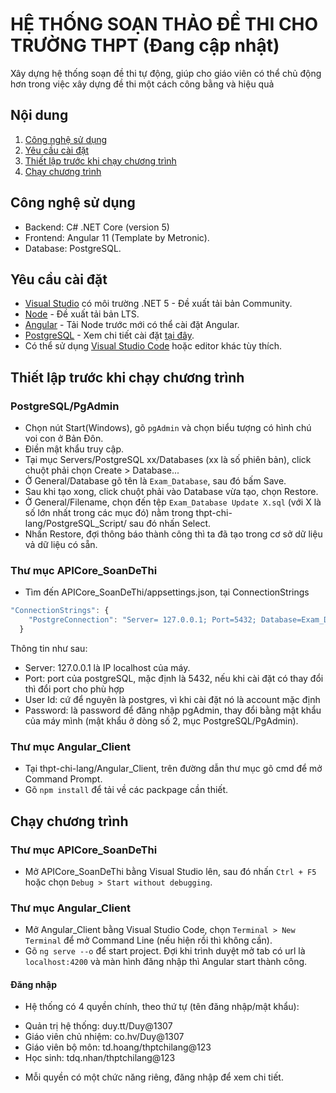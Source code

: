 # HỆ THỐNG SOẠN THẢO ĐỀ THI CHO TRƯỜNG THPT (Đang cập nhật)
Xây dựng hệ thống soạn đề thi tự động, giúp cho giáo viên có thể chủ động hơn trong việc xây dựng đề thi một cách công bằng và hiệu quả

## Nội dung
1. [Công nghệ sử dụng](#technology)
2. [Yêu cầu cài đặt](#install-require)
3. [Thiết lập trước khi chạy chương trình](#pre-setup)
4. [Chạy chương trình](#run-project)

## Công nghệ sử dụng <a name="technology"></a>
- Backend: C# .NET Core (version 5)
- Frontend: Angular 11 (Template by Metronic).
- Database: PostgreSQL.

## Yêu cầu cài đặt <a name="install-require"></a>
- [Visual Studio](https://visualstudio.microsoft.com/) có môi trường .NET 5 - Đề xuất tải bản Community.
- [Node](https://nodejs.org/en/) - Đề xuất tải bản LTS.
- [Angular](https://angular.io/guide/setup-local) - Tải Node trước mới có thể cài đặt Angular.
- [PostgreSQL](https://www.postgresql.org/) - Xem chi tiết cài đặt [tại đây](https://blogchiasekienthuc.com/thu-thuat-hay/cai-dat-postgresql-tren-he-dieu-hanh-windows.html).
- Có thể sử dụng [Visual Studio Code](https://code.visualstudio.com/) hoặc editor khác tùy thích.


## Thiết lập trước khi chạy chương trình <a name="pre-setup"></a>
### PostgreSQL/PgAdmin
- Chọn nút Start(Windows), gõ `pgAdmin` và chọn biểu tượng có hình chú voi con ở Bản Đôn.
- Điền mật khẩu truy cập.
- Tại mục Servers/PostgreSQL xx/Databases (xx là số phiên bản), click chuột phải chọn Create > Database...
- Ở General/Database gõ tên là `Exam_Database`, sau đó bấm Save.
- Sau khi tạo xong, click chuột phải vào Database vừa tạo, chọn Restore.
- Ở General/Filename, chọn đến tệp `Exam_Database Update X.sql` (với X là số lớn nhất trong các mục đó) nằm trong thpt-chi-lang/PostgreSQL_Script/ sau đó nhấn Select.
- Nhấn Restore, đợi thông báo thành công thì ta đã tạo trong cơ sở dữ liệu vả dữ liệu có sẵn.
### Thư mục APICore_SoanDeThi
- Tìm đến APICore_SoanDeThi/appsettings.json, tại ConnectionStrings
```javascript
"ConnectionStrings": {
    "PostgreConnection": "Server= 127.0.0.1; Port=5432; Database=Exam_Database; User Id=postgres; Password=admin; Integrated Security=true; Pooling=true;"
  }
```
Thông tin như sau:
+ Server: 127.0.0.1 là IP localhost của máy.
+ Port: port của postgreSQL, mặc định là 5432, nếu khi cài đặt có thay đổi thì đổi port cho phù hợp
+ User Id: cứ để nguyên là postgres, vì khi cài đặt nó là account mặc định
+ Password: là password để đăng nhập pgAdmin, thay đổi bằng mật khẩu của máy mình (mật khẩu ở dòng số 2, mục PostgreSQL/PgAdmin).
### Thư mục Angular_Client
- Tại thpt-chi-lang/Angular_Client, trên đường dẫn thư mục gõ cmd để mở Command Prompt.
- Gõ `npm install` để tải về các packpage cần thiết.

## Chạy chương trình <a name="run-project"></a>
### Thư mục APICore_SoanDeThi
- Mở APICore_SoanDeThi bằng Visual Studio lên, sau đó nhấn `Ctrl + F5` hoặc chọn `Debug > Start without debugging`.
### Thư mục Angular_Client
- Mở Angular_Client bằng Visual Studio Code, chọn `Terminal > New Terminal` để mở Command Line (nếu hiện rồi thì không cần). 
- Gõ `ng serve --o` để start project. Đợi khi trình duyệt mở tab có url là `localhost:4200` và màn hình đăng nhập thì Angular start thành công.
#### Đăng nhập
- Hệ thống có 4 quyền chính, theo thứ tự (tên đăng nhập/mật khẩu): 
+ Quản trị hệ thống: duy.tt/Duy@1307
+ Giáo viên chủ nhiệm: co.hv/Duy@1307
+ Giáo viên bộ môn: td.hoang/thptchilang@123
+ Học sinh: tdq.nhan/thptchilang@123
- Mỗi quyền có một chức năng riêng, đăng nhập để xem chi tiết.

